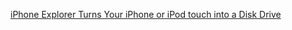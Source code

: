 ---
layout: post
wordpress_id: 499
wordpress_url: http://noesbueno.com/archives/499
date: '2010-02-24 09:59:10 -0600'
date_gmt: '2010-02-24 14:59:10 -0600'
body: |
  <p><a href="http://lifehacker.com/5469718/iphone-explorer-turns-your-iphone-or-ipod-touch-into-a-disk-drive">iPhone Explorer Turns Your iPhone or iPod touch into a Disk Drive</a></p>
---